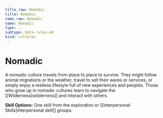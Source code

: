```yaml
---
title_raw: Nomadic
title: Nomadic
name_raw: Nomadic
name: Nomadic
type: ..
subtype: data-rules-md
kind: cultures
---
```


# Nomadic

A nomadic culture travels from place to place to survive. They might follow animal migrations or the weather, travel to sell their wares or services, or simply enjoy a restless lifestyle full of new experiences and peoples. Those who grow up in nomadic cultures learn to navigate the [[Wilderness|wilderness]] and interact with others.

**Skill Options:** One skill from the exploration or [[Interpersonal Skills|interpersonal skill]] groups.
